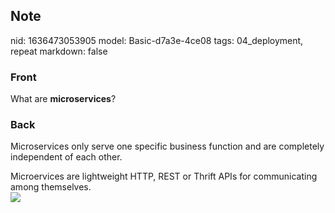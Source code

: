 ## Note
nid: 1636473053905
model: Basic-d7a3e-4ce08
tags: 04_deployment, repeat
markdown: false

### Front
What are <b>microservices</b>?

### Back
Microservices only serve one specific business function and are
completely independent of each other.
<div>
  Microervices are lightweight HTTP, REST or Thrift APIs for
  communicating among themselves.
</div>
<div><img src="monolithic-vs-microservices.png"></div>
